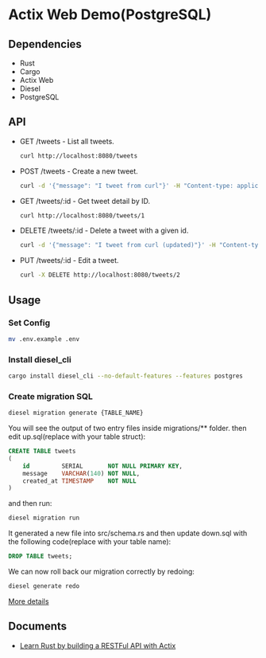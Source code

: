 # Actix Web Demo(PostgreSQL)

## Dependencies

- Rust
- Cargo
- Actix Web
- Diesel
- PostgreSQL

## API

- GET /tweets - List all tweets.
    ```bash
    curl http://localhost:8080/tweets
    ```
- POST /tweets - Create a new tweet.
    ```bash
    curl -d '{"message": "I tweet from curl"}' -H "Content-type: application/json" -X POST http://localhost:8080/tweets
    ```
- GET /tweets/:id - Get tweet detail by ID.
    ```bash
    curl http://localhost:8080/tweets/1
    ```
- DELETE /tweets/:id - Delete a tweet with a given id.
    ```bash
    curl -d '{"message": "I tweet from curl (updated)"}' -H "Content-type: application/json" -X PUT http://localhost:8080/tweets/1
    ```
- PUT /tweets/:id - Edit a tweet.
    ```bash
    curl -X DELETE http://localhost:8080/tweets/2
    ```

## Usage

### Set Config

```bash
mv .env.example .env
```

### Install diesel_cli

```bash
cargo install diesel_cli --no-default-features --features postgres
```

### Create migration SQL

```bash
diesel migration generate {TABLE_NAME}
```
You will see the output of two entry files inside migrations/** folder.
then edit up.sql(replace with your table struct):

```sql
CREATE TABLE tweets
(
    id         SERIAL       NOT NULL PRIMARY KEY,
    message    VARCHAR(140) NOT NULL,
    created_at TIMESTAMP    NOT NULL
)
```
and then run:

```bash
diesel migration run
```

It generated a new file into src/schema.rs and then update down.sql with the following code(replace with your table name):

```sql
DROP TABLE tweets;
```

We can now roll back our migration correctly by redoing:

```bash
diesel generate redo
```

[More details](https://0xchai.io/blog/restful-api-with-actix#setup-diesel)

## Documents

- [Learn Rust by building a RESTFul API with Actix](https://0xchai.io/blog/restful-api-with-actix)